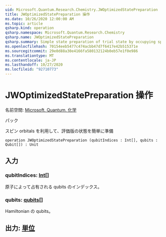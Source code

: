 ```yaml
---
uid: Microsoft.Quantum.Research.Chemistry.JWOptimizedStatePreparation
title: JWOptimizedStatePreparation 操作
ms.date: 10/26/2020 12:00:00 AM
ms.topic: article
qsharp.kind: operation
qsharp.namespace: Microsoft.Quantum.Research.Chemistry
qsharp.name: JWOptimizedStatePreparation
qsharp.summary: Simple state preparation of trial state by occupying spin-orbitals
ms.openlocfilehash: 70154eeb5477c474acbb47d7f6417e42b515371e
ms.sourcegitcommit: 29e0d88a30e4166fa580132124b0eb57e1f0e986
ms.translationtype: MT
ms.contentlocale: ja-JP
ms.lasthandoff: 10/27/2020
ms.locfileid: "92710773"
---
```

# <a name="jwoptimizedstatepreparation-operation"></a>JWOptimizedStatePreparation 操作

名前空間: [Microsoft. Quantum. 化学](xref:Microsoft.Quantum.Research.Chemistry)

パック [](https://nuget.org/packages/)


スピン orbitals を利用して、評価版の状態を簡単に準備

```qsharp
operation JWOptimizedStatePreparation (qubitIndices : Int[], qubits : Qubit[]) : Unit
```


## <a name="input"></a>入力

### <a name="qubitindices--int"></a>qubitIndices: [Int](xref:microsoft.quantum.lang-ref.int)[]

原子によって占有される qubits のインデックス。


### <a name="qubits--qubit"></a>qubits: [qubits](xref:microsoft.quantum.lang-ref.qubit)[]

Hamiltonian の qubits。



## <a name="output--unit"></a>出力: [単位](xref:microsoft.quantum.lang-ref.unit)

